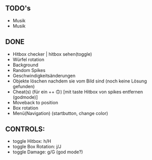 ## TODO's
- Musik
- Musik

## DONE
- Hitbox checker | hitbox sehen(toggle)
- Würfel rotation
- Background
- Random Spikes
- Geschwindigkeitsänderungen
- Objekte löschen nachdem sie vom Bild sind (noch keine Lösung gefunden)
- Cheat(s) (für ein ++ 🙃) [mit taste Hitbox von spikes entfernen (godmode)]
- Moveback to position
- Box rotation
- Menü(Navigation) (startbutton, change color)

## CONTROLS:
- toggle Hitbox: h/H
- toggle Box Rotation: j/J
- toggle Damage: g/G (god mode?)